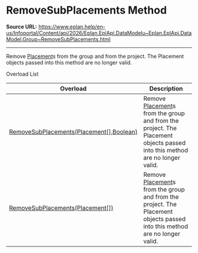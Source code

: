 # RemoveSubPlacements Method

**Source URL:** https://www.eplan.help/en-us/Infoportal/Content/api/2026/Eplan.EplApi.DataModelu~Eplan.EplApi.DataModel.Group~RemoveSubPlacements.html

---

Remove [Placement](Eplan.EplApi.DataModelu~Eplan.EplApi.DataModel.Placement.html)s from the group and from the project. The Placement objects passed into this method are no longer valid.

Overload List

| Overload | Description |
| --- | --- |
| [RemoveSubPlacements(Placement[],Boolean)](Eplan.EplApi.DataModelu~Eplan.EplApi.DataModel.Group~RemoveSubPlacements(Placement[],Boolean).html) | Remove [Placement](Eplan.EplApi.DataModelu~Eplan.EplApi.DataModel.Placement.html)s from the group and from the project. The Placement objects passed into this method are no longer valid. |
| [RemoveSubPlacements(Placement[])](Eplan.EplApi.DataModelu~Eplan.EplApi.DataModel.Group~RemoveSubPlacements(Placement[]).html) | Remove [Placement](Eplan.EplApi.DataModelu~Eplan.EplApi.DataModel.Placement.html)s from the group and from the project. The Placement objects passed into this method are no longer valid. |
